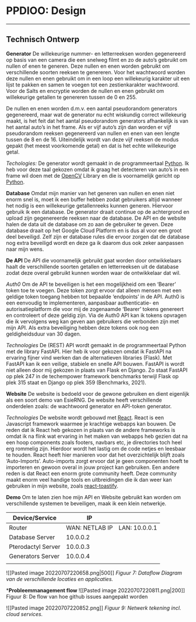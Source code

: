# PPDIOO: Design
___
## Technisch Ontwerp
**Generator**
De willekeurige nummer- en letterreeksen worden gegenereerd op basis van een camera die een snelweg filmt en zo de auto’s gebruikt om nullen of enen te generen.
Deze nullen en enen worden gebruikt om verschillende soorten reeksen te genereren.
Voor het wachtwoord worden deze nullen en enen gebruikt om in een loop een willekeurig karakter uit een lijst te pakken en samen te voegen tot een zestienkarakter wachtwoord.
Voor de Salts en encryptie worden de nullen en enen gebruikt om willekeurige getallen te genereren tussen de 0 en 255.

De nullen en enen worden d.m.v. een aantal pseudorandom generators gegenereerd, maar wat de generator nu echt wiskundig correct willekeurig maakt, is het feit dat het aantal pseudorandom generators afhankelijk is van het aantal auto’s in het frame.
Als er vijf auto’s zijn dan worden er vijf pseudorandom reeksen gegenereerd van nullen en enen van een lengte tussen de 8 en de 16. Uiteindelijk wordt van deze vijf reeksen de modus gepakt (het meest voorkomende getal) en dat is het echte willekeurige getal.

*Techologies:*
De generator wordt gemaakt in de programmeertaal [Python](https://www.python.org/). Ik heb voor deze taal gekozen omdat ik graag het detecteren van auto’s in een frame wil doen met de [OpenCV](https://opencv.org/) Library en die is voornamelijk gericht op [Python](https://www.python.org/).

**Database**
Omdat mijn manier van het generen van nullen en enen niet enorm snel is, moet ik een buffer hebben zodat gebruikers altijd wanneer het nodig is een willekeurige getallenreeks kunnen generen. Hiervoor gebruik ik een database. De generator draait continue op de achtergrond en upload zijn gegenereerde reeksen naar de database.
De API en de website halen de data uit de database om zo aan de gebruiker te geven.
Deze database draait op het Google Cloud Platform en is dus al voor een groot deel beveiligd. Zelf zijn er database rules die ervoor zorgen dat de database nog extra beveiligd wordt en deze ga ik daarom dus ook zeker aanpassen naar mijn wens.

**De API**
De API die voornamelijk gebruikt gaat worden door ontwikkelaars haalt de verschillende soorten getallen en letterreeksen uit de database zodat deze overal gebruikt kunnen worden waar de ontwikkelaar dat wil.

*Auth0*
Om de API te beveiligen is het een mogelijkheid om een ‘Bearer’ token toe te voegen. Deze token zorgt ervoor dat alleen mensen met een geldige token toegang hebben tot bepaalde ‘endpoints’ in de API. Auth0 is een eenvoudig te implementeren, aanpasbaar authenticatie- en autorisatieplatform die voor mij de zogenaamde ‘Bearer’ tokens genereert en controleert of deze geldig zijn. Via de Auth0 API kan ik tokens opvragen die ik vervolgens weg kan geven aan gebruikers die verbonden zijn met mijn API. Als extra beveiliging hebben deze tokens ook nog een geldigheidsduur van 30 dagen.

*Technologies*
De (REST) API wordt gemaakt in de programmeertaal Python met de library FastAPI.
Hier heb ik voor gekozen omdat ik FastAPI na ervaring fijner vind werken dan de alternatieven libraries (Flask). Met FastAPI kan ik een veilige, stabiele en snelle API bouwen.
FastAPI is wordt niet alleen door mij gekozen in plaats van Flask en Django. Zo staat FastAPI op plek 247 in de techempower framework benchmarks terwijl Flask op plek 315 staat en Django op plek 359 (Benchmarks, 2021).

**Website**
De website is bedoeld voor de gewone gebruiken en dient eigenlijk als een soort demo van EsieRNG. De website heeft verschillende onderdelen zoals: de wachtwoord generator en API-token generator.

*Technologies*
De website wordt gebouwd met [React](https://reactjs.org/). React is een Javascript framework waarmee je krachtige webapps kan bouwen. De reden dat ik React heb gekozen in plaats van de andere frameworks is omdat ik na flink wat ervaring in het maken van webapps heb gezien dat na een hoop components zoals footers, navbars etc, je directories toch heel erg rommelig zijn. Hierdoor wordt het lastig om de code netjes en leesbaar te houden. React heeft hier manieren voor dat het overzichtelijk blijft zoals ‘Auto-Imports’. Auto-imports zorgt ervoor dat je geen componenten hoeft te importeren en gewoon overal in jouw project kan gebruiken. Een andere reden is dat React een enorm grote community heeft. Deze community maakt enorm veel handige tools en uitbreidingen die ik dan weer kan gebruiken in mijn website, zoals [react-toastify](https://www.npmjs.com/package/react-toastify).

**Demo**
Om te laten zien hoe mijn API en Website gebruikt kan worden om verschillende systemen te beveiligen, maak ik een klein netwerkje.

| **Device/Service** | **IP**         |               |
| ------------------ | -------------- | ------------- |
| Router             | WAN: NETLAB IP | LAN: 10.0.0.1 |
| Database Server    | 10.0.0.2       |               |
| Pterodactyl Server | 10.0.0.3       |               |
| Generators Server  | 10.0.0.4       |               |
|                    |                |               |


![[Pasted image 20220707220658.png|500]]
*Figuur 7: Dataflow Diagram van de verschillende locaties en applicaties.*

***Probleemmanagement flow**
![[Pasted image 20220707220811.png|200]]
Figuur 8: De flow van hoe github issues aangepakt worden

![[Pasted image 20220707220852.png]]
*Figuur 9: Netwerk tekening incl. cloud services.*
